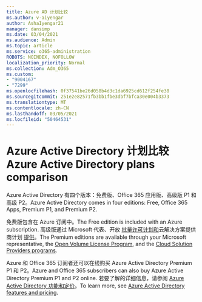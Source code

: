 ```yaml
---
title: Azure AD 计划比较
ms.author: v-aiyengar
author: AshaIyengar21
manager: dansimp
ms.date: 03/04/2021
ms.audience: Admin
ms.topic: article
ms.service: o365-administration
ROBOTS: NOINDEX, NOFOLLOW
localization_priority: Normal
ms.collection: Adm_O365
ms.custom:
- "9004167"
- "7299"
ms.openlocfilehash: 0f37541be26d058b4d3c1da6925cd612f254fe38
ms.sourcegitcommit: 251e2e82571fb3bb1fbe3dbf7bfca30e004b3373
ms.translationtype: MT
ms.contentlocale: zh-CN
ms.lasthandoff: 03/05/2021
ms.locfileid: "50464531"
---
```

# <a name="azure-active-directory-plans-comparison"></a><span data-ttu-id="527a6-102">Azure Active Directory 计划比较</span><span class="sxs-lookup"><span data-stu-id="527a6-102">Azure Active Directory plans comparison</span></span>

<span data-ttu-id="527a6-103">Azure Active Directory 有四个版本：免费版、Office 365 应用版、高级版 P1 和高级 P2。</span><span class="sxs-lookup"><span data-stu-id="527a6-103">Azure Active Directory comes in four editions: Free, Office 365 Apps, Premium P1, and Premium P2.</span></span>

<span data-ttu-id="527a6-104">免费版包含在 Azure 订阅中。</span><span class="sxs-lookup"><span data-stu-id="527a6-104">The Free edition is included with an Azure subscription.</span></span> <span data-ttu-id="527a6-105">高级版通过 Microsoft 代表、开放 [批量许可计划和](https://go.microsoft.com/fwlink/?linkid=2110873)云解决方案提供商计划 [提供](https://go.microsoft.com/fwlink/?LinkId=614968&clcid=0x409)。</span><span class="sxs-lookup"><span data-stu-id="527a6-105">The Premium editions are available through your Microsoft representative, the [Open Volume License Program](https://go.microsoft.com/fwlink/?linkid=2110873), and the [Cloud Solution Providers programs](https://go.microsoft.com/fwlink/?LinkId=614968&clcid=0x409).</span></span>

<span data-ttu-id="527a6-106">Azure 和 Office 365 订阅者还可以在线购买 Azure Active Directory Premium P1 和 P2。</span><span class="sxs-lookup"><span data-stu-id="527a6-106">Azure and Office 365 subscribers can also buy Azure Active Directory Premium P1 and P2 online.</span></span> <span data-ttu-id="527a6-107">若要了解的详细信息，请参阅 [Azure Active Directory 功能和定价](https://go.microsoft.com/fwlink/?linkid=2081447)。</span><span class="sxs-lookup"><span data-stu-id="527a6-107">To learn more, see [Azure Active Directory features and pricing](https://go.microsoft.com/fwlink/?linkid=2081447).</span></span>
